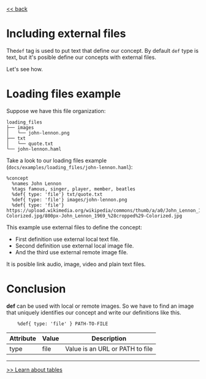 
[<< back](README.md)

# Including external files

The`def` tag is used to put text that define our concept.
By default `def` type is text, but it's posible define our concepts with external files.

Let's see how.

# Loading files example

Suppose we have this file organization:

```
loading_files
├── images
│   └── john-lennon.png
├── txt
│   └── quote.txt
└── john-lennon.haml
```

Take a look to our loading files example (`docs/examples/loading_files/john-lennon.haml`):

```
%concept
  %names John Lennon
  %tags famous, singer, player, member, beatles
  %def{ type: 'file'} txt/quote.txt
  %def{ type: 'file'} images/john-lennon.png
  %def{ type: 'file'} https://upload.wikimedia.org/wikipedia/commons/thumb/a/a0/John_Lennon_1969_%28cropped%29-Colorized.jpg/800px-John_Lennon_1969_%28cropped%29-Colorized.jpg
```

This example use external files to define the concept:
* First definition use external local text file.
* Second definition use external local image file.
* And the third use external remote image file.

It is posible link audio, image, video and plain text files.

# Conclusion

**def** can be used with local or remote images. So we have to find an image that uniquely identifies our concept and write our definitions like this.

```
    %def{ type: 'file' } PATH-TO-FILE
```

| Attribute | Value | Description  |
| --------- | ----- | ------------ |
| type      | file  | Value is an URL or PATH to file |

---
[>> Learn about tables](tables.md)
